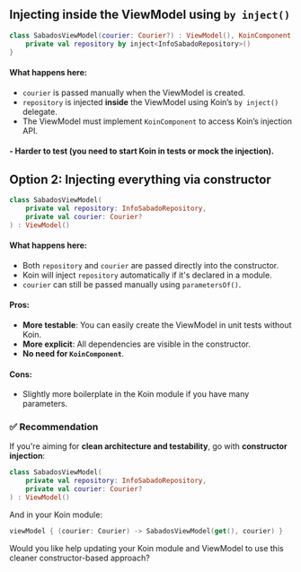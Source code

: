 ## Injecting inside the ViewModel using `by inject()`

```kotlin
class SabadosViewModel(courier: Courier?) : ViewModel(), KoinComponent {
    private val repository by inject<InfoSabadoRepository>()
}
```

#### What happens here:
- `courier` is passed manually when the ViewModel is created.
- `repository` is injected **inside** the ViewModel using Koin’s `by inject()` delegate.
- The ViewModel must implement `KoinComponent` to access Koin’s injection API.

#### - Harder to test (you need to start Koin in tests or mock the injection).

## Option 2: Injecting everything via constructor

```kotlin
class SabadosViewModel(
    private val repository: InfoSabadoRepository,
    private val courier: Courier?
) : ViewModel()
```

#### What happens here:
- Both `repository` and `courier` are passed directly into the constructor.
- Koin will inject `repository` automatically if it's declared in a module.
- `courier` can still be passed manually using `parametersOf()`.

#### Pros:
- **More testable**: You can easily create the ViewModel in unit tests without Koin.
- **More explicit**: All dependencies are visible in the constructor.
- **No need for `KoinComponent`**.

#### Cons:
- Slightly more boilerplate in the Koin module if you have many parameters.

### ✅ Recommendation

If you're aiming for **clean architecture and testability**, go with **constructor injection**:

```kotlin
class SabadosViewModel(
    private val repository: InfoSabadoRepository,
    private val courier: Courier?
) : ViewModel()
```

And in your Koin module:

```kotlin
viewModel { (courier: Courier) -> SabadosViewModel(get(), courier) }
```

Would you like help updating your Koin module and ViewModel to use this cleaner constructor-based approach?

